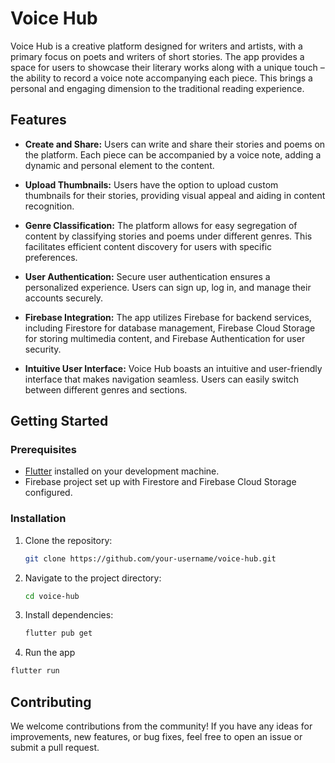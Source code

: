 # Voice Hub

Voice Hub is a creative platform designed for writers and artists, with a primary focus on poets and writers of short stories. The app provides a space for users to showcase their literary works along with a unique touch – the ability to record a voice note accompanying each piece. This brings a personal and engaging dimension to the traditional reading experience.

## Features

- **Create and Share:** Users can write and share their stories and poems on the platform. Each piece can be accompanied by a voice note, adding a dynamic and personal element to the content.

- **Upload Thumbnails:** Users have the option to upload custom thumbnails for their stories, providing visual appeal and aiding in content recognition.

- **Genre Classification:** The platform allows for easy segregation of content by classifying stories and poems under different genres. This facilitates efficient content discovery for users with specific preferences.

- **User Authentication:** Secure user authentication ensures a personalized experience. Users can sign up, log in, and manage their accounts securely.

- **Firebase Integration:** The app utilizes Firebase for backend services, including Firestore for database management, Firebase Cloud Storage for storing multimedia content, and Firebase Authentication for user security.

- **Intuitive User Interface:** Voice Hub boasts an intuitive and user-friendly interface that makes navigation seamless. Users can easily switch between different genres and sections.

## Getting Started

### Prerequisites

- [Flutter](https://flutter.dev/docs/get-started/install) installed on your development machine.
- Firebase project set up with Firestore and Firebase Cloud Storage configured.

### Installation

1. Clone the repository:

   ```bash
   git clone https://github.com/your-username/voice-hub.git
2. Navigate to the project directory:

   ```bash
   cd voice-hub
3. Install dependencies:

   ```bash
   flutter pub get
   
4.  Run the app
   ```bash
   flutter run
```

## Contributing

We welcome contributions from the community! If you have any ideas for improvements, new features, or bug fixes, feel free to open an issue or submit a pull request.
